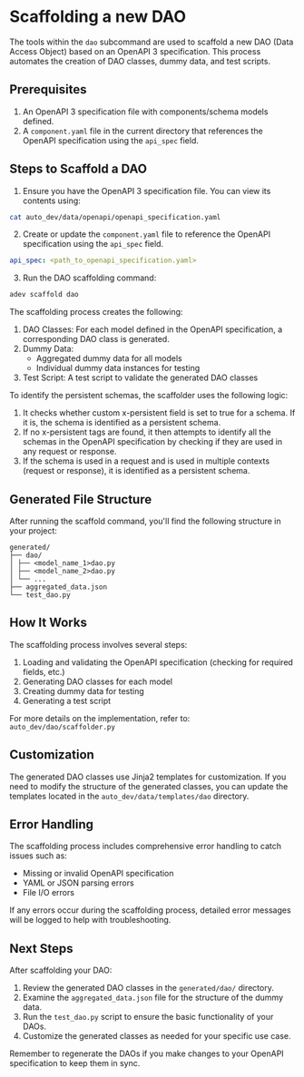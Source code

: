 # Scaffolding a new DAO

The tools within the `dao` subcommand are used to scaffold a new DAO (Data Access Object) based on an OpenAPI 3 specification. This process automates the creation of DAO classes, dummy data, and test scripts.

## Prerequisites

1. An OpenAPI 3 specification file with components/schema models defined.
2. A `component.yaml` file in the current directory that references the OpenAPI specification using the `api_spec` field.

## Steps to Scaffold a DAO

1. Ensure you have the OpenAPI 3 specification file. You can view its contents using:

```bash
cat auto_dev/data/openapi/openapi_specification.yaml
```

2. Create or update the `component.yaml` file to reference the OpenAPI specification using the `api_spec` field.

```yaml
api_spec: <path_to_openapi_specification.yaml>
```

3. Run the DAO scaffolding command:

```bash
adev scaffold dao
```

The scaffolding process creates the following:

1. DAO Classes: For each model defined in the OpenAPI specification, a corresponding DAO class is generated.
2. Dummy Data: 
   - Aggregated dummy data for all models
   - Individual dummy data instances for testing
3. Test Script: A test script to validate the generated DAO classes

To identify the persistent schemas, the scaffolder uses the following logic:

1. It checks whether custom x-persistent field is set to true for a schema. If it is, the schema is identified as a persistent schema.
2. If no x-persistent tags are found, it then attempts to identify all the schemas in the OpenAPI specification by checking if they are used in any request or response.
3. If the schema is used in a request and is used in multiple contexts (request or response), it is identified as a persistent schema.

## Generated File Structure

After running the scaffold command, you'll find the following structure in your project:

```
generated/
├── dao/
│ ├── <model_name_1>dao.py
│ ├── <model_name_2>dao.py
│ └── ...
├── aggregated_data.json
└── test_dao.py
```

## How It Works

The scaffolding process involves several steps:

1. Loading and validating the OpenAPI specification (checking for required fields, etc.)
2. Generating DAO classes for each model
3. Creating dummy data for testing
4. Generating a test script

For more details on the implementation, refer to:
`auto_dev/dao/scaffolder.py`

## Customization

The generated DAO classes use Jinja2 templates for customization. If you need to modify the structure of the generated classes, you can update the templates located in the `auto_dev/data/templates/dao` directory.

## Error Handling

The scaffolding process includes comprehensive error handling to catch issues such as:
- Missing or invalid OpenAPI specification
- YAML or JSON parsing errors
- File I/O errors

If any errors occur during the scaffolding process, detailed error messages will be logged to help with troubleshooting.

## Next Steps

After scaffolding your DAO:

1. Review the generated DAO classes in the `generated/dao/` directory.
2. Examine the `aggregated_data.json` file for the structure of the dummy data.
3. Run the `test_dao.py` script to ensure the basic functionality of your DAOs.
4. Customize the generated classes as needed for your specific use case.

Remember to regenerate the DAOs if you make changes to your OpenAPI specification to keep them in sync.
